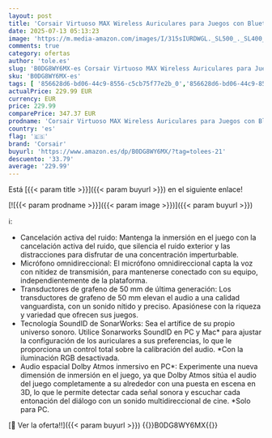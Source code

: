 ```yaml
---
layout: post
title: 'Corsair Virtuoso MAX Wireless Auriculares para Juegos con Bluetooth – Dolby Atmos  SoundID  Cancelación Activa del Ruido  Micrófono de Calidad Broadcast  para PC  Mac  PS5  PS4 – Plata'
date: 2025-07-13 05:13:23
image: 'https://m.media-amazon.com/images/I/315sIURDWGL._SL500_._SL400_.jpg'
comments: true
category: ofertas
author: 'tole.es'
slug: 'B0DG8WY6MX-es Corsair Virtuoso MAX Wireless Auriculares para Juegos con...'
sku: 'B0DG8WY6MX-es'
tags: [ '856628d6-bd06-44c9-8556-c5cb75f77e2b_0','856628d6-bd06-44c9-8556-c5cb75f77e2b_8201','Accesorios para Juegos PC','Accesorios para PS4, Xbox One y Nintendo Switch','Accesorios para PlayStation 4','Accesorios para PlayStation 5','Arborist Merchandising Root','Auriculares gaming con micrófono para PlayStation 4','Auriculares gaming para PC','Auriculares para PlayStation 5','Electrónica','Hardware y juegos para PlayStation 4','Hardware y juegos para PlayStation 5','Informática','Juegos y Accesorios para Mac','Juegos y Accesorios para PC','Self Service','Special Features Stores','Videojuegos','corsair','ps4','ps5','🇪🇸', ]
actualPrice: 229.99 EUR
currency: EUR
price: 229.99
comparePrice: 347.37 EUR
prodname: 'Corsair Virtuoso MAX Wireless Auriculares para Juegos con Bluetooth – Dolby Atmos  SoundID  Cancelación Activa del Ruido  Micrófono de Calidad Broadcast  para PC  Mac  PS5  PS4 – Plata'
country: 'es'
flag: '🇪🇸'
brand: 'Corsair'
buyurl: 'https://www.amazon.es/dp/B0DG8WY6MX/?tag=tolees-21'
descuento: '33.79'
average: '229.99'
---
```


Está [{{< param title >}}]({{< param buyurl >}}) en el siguiente enlace!

[![{{< param prodname >}}]({{< param image >}})]({{< param buyurl >}})

ℹ️:

- Cancelación activa del ruido: Mantenga la inmersión en el juego con la cancelación activa del ruido, que silencia el ruido exterior y las distracciones para disfrutar de una concentración imperturbable.
- Micrófono omnidireccional: El micrófono omnidireccional capta la voz con nitidez de transmisión, para mantenerse conectado con su equipo, independientemente de la plataforma.
- Transductores de grafeno de 50 mm de última generación: Los transductores de grafeno de 50 mm elevan el audio a una calidad vanguardista, con un sonido nítido y preciso. Apasiónese con la riqueza y variedad que ofrecen sus juegos.
- Tecnología SoundID de SonarWorks: Sea el artífice de su propio universo sonoro. Utilice Sonarworks SoundID en PC y Mac* para ajustar la configuración de los auriculares a sus preferencias, lo que le proporciona un control total sobre la calibración del audio. *Con la iluminación RGB desactivada.
- Audio espacial Dolby Atmos inmersivo en PC*: Experimente una nueva dimensión de inmersión en el juego, ya que Dolby Atmos sitúa el audio del juego completamente a su alrededor con una puesta en escena en 3D, lo que le permite detectar cada señal sonora y escuchar cada entonación del diálogo con un sonido multidireccional de cine. *Solo para PC.

[🛒 Ver la oferta!!]({{< param buyurl >}})
{{<world>}}B0DG8WY6MX{{</world>}}
